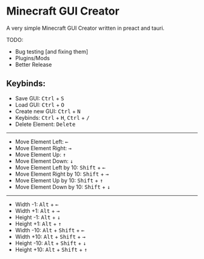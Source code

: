 # Minecraft GUI Creator

A very simple Minecraft GUI Creator written in preact and tauri.

TODO:

-   Bug testing \[and fixing them\]
-   Plugins/Mods
-   Better Release

## Keybinds:

- Save GUI: <kbd>Ctrl</kbd> + <kbd>S</kbd>
- Load GUI: <kbd>Ctrl</kbd> + <kbd>O</kbd>
- Create new GUI: <kbd>Ctrl</kbd> + <kbd>N</kbd>
- Keybinds: <kbd>Ctrl</kbd> + <kbd>H</kbd>, <kbd>Ctrl</kbd> + <kbd>/</kbd>
- Delete Element: <kbd>Delete</kbd>

<hr />

- Move Element Left: <kbd>←</kbd>
- Move Element Right: <kbd>→</kbd>
- Move Element Up: <kbd>↑</kbd>
- Move Element Down: <kbd>↓</kbd>
- Move Element Left by 10: <kbd>Shift</kbd> + <kbd>←</kbd>
- Move Element Right by 10: <kbd>Shift</kbd> + <kbd>→</kbd>
- Move Element Up by 10: <kbd>Shift</kbd> + <kbd>↑</kbd>
- Move Element Down by 10: <kbd>Shift</kbd> + <kbd>↓</kbd>

<hr />

- Width -1: <kbd>Alt</kbd> + <kbd>←</kbd>
- Width +1: <kbd>Alt</kbd> + <kbd>→</kbd>
- Height -1: <kbd>Alt</kbd> + <kbd>↓</kbd>
- Height +1: <kbd>Alt</kbd> + <kbd>↑</kbd>
- Width -10: <kbd>Alt</kbd> + <kbd>Shift</kbd> + <kbd>←</kbd>
- Width +10: <kbd>Alt</kbd> + <kbd>Shift</kbd> + <kbd>→</kbd>
- Height -10: <kbd>Alt</kbd> + <kbd>Shift</kbd> + <kbd>↓</kbd>
- Height +10: <kbd>Alt</kbd> + <kbd>Shift</kbd> + <kbd>↑</kbd>